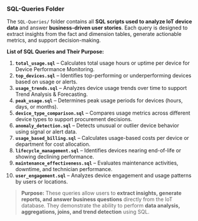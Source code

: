 ### SQL-Queries Folder

The `SQL-Queries/` folder contains all **SQL scripts used to analyze IoT device data** and answer **business-driven user stories**. Each query is designed to extract insights from the fact and dimension tables, generate actionable metrics, and support decision-making.  

**List of SQL Queries and Their Purpose:**

1. **`total_usage.sql`** – Calculates total usage hours or uptime per device for Device Performance Monitoring.  
2. **`top_devices.sql`** – Identifies top-performing or underperforming devices based on usage or alerts.  
3. **`usage_trends.sql`** – Analyzes device usage trends over time to support Trend Analysis & Forecasting.  
4. **`peak_usage.sql`** – Determines peak usage periods for devices (hours, days, or months).  
5. **`device_type_comparison.sql`** – Compares usage metrics across different device types to support procurement decisions.  
6. **`anomaly_detection.sql`** – Detects unusual or outlier device behavior using signal or alert data.  
7. **`usage_based_billing.sql`** – Calculates usage-based costs per device or department for cost allocation.  
8. **`lifecycle_management.sql`** – Identifies devices nearing end-of-life or showing declining performance.  
9. **`maintenance_effectiveness.sql`** – Evaluates maintenance activities, downtime, and technician performance.  
10. **`user_engagement.sql`** – Analyzes device engagement and usage patterns by users or locations.  

> **Purpose:** These queries allow users to **extract insights, generate reports, and answer business questions** directly from the IoT database. They demonstrate the ability to perform **data analysis, aggregations, joins, and trend detection** using SQL.
